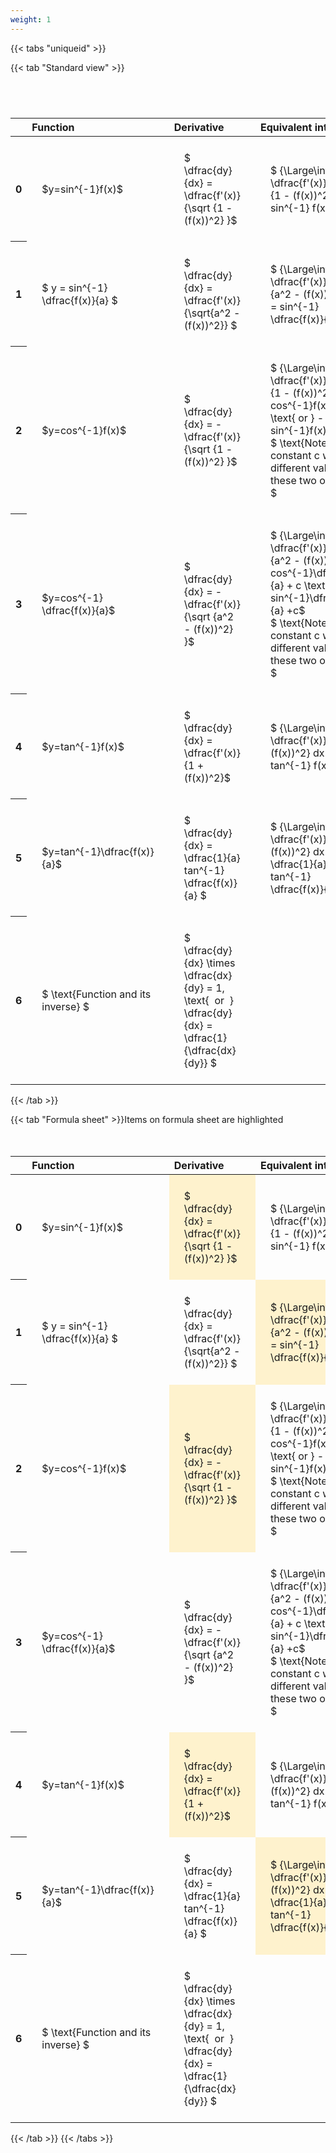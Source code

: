 ```yaml
---
weight: 1
---
```


{{< tabs "uniqueid" >}}

{{< tab "Standard view" >}}

#  
<br>
<style type="text/css">
#T_d928c th.col_heading {
  text-align: left;
  font-size: 1em;
}
#T_d928c td {
  text-align: left;
  font-size: 1em;
  padding: 1.5em;
}
#T_d928c_row0_col0, #T_d928c_row1_col0, #T_d928c_row2_col0, #T_d928c_row3_col0, #T_d928c_row4_col0, #T_d928c_row5_col0, #T_d928c_row6_col0 {
  width: 200px;
  white-space: pre-wrap;
}
#T_d928c_row0_col1, #T_d928c_row1_col1, #T_d928c_row2_col1, #T_d928c_row3_col1, #T_d928c_row4_col1, #T_d928c_row5_col1, #T_d928c_row6_col1 {
  width: 300px;
  white-space: pre-wrap;
}
#T_d928c_row0_col2, #T_d928c_row1_col2, #T_d928c_row2_col2, #T_d928c_row3_col2, #T_d928c_row4_col2, #T_d928c_row5_col2, #T_d928c_row6_col2 {
  width: 400px;
  white-space: pre-wrap;
}
#T_d928c_row0_col3, #T_d928c_row1_col3, #T_d928c_row2_col3, #T_d928c_row3_col3, #T_d928c_row4_col3, #T_d928c_row5_col3, #T_d928c_row6_col3 {
  width: 600px;
  white-space: pre-wrap;
}
</style>
<table id="T_d928c">
  <thead>
    <tr>
      <th class="blank level0" >&nbsp;</th>
      <th id="T_d928c_level0_col0" class="col_heading level0 col0" >Function</th>
      <th id="T_d928c_level0_col1" class="col_heading level0 col1" >Derivative</th>
      <th id="T_d928c_level0_col2" class="col_heading level0 col2" >Equivalent integral</th>
      <th id="T_d928c_level0_col3" class="col_heading level0 col3" >Comment</th>
    </tr>
  </thead>
  <tbody>
    <tr>
      <th id="T_d928c_level0_row0" class="row_heading level0 row0" >0</th>
      <td id="T_d928c_row0_col0" class="data row0 col0" >$y=sin^{-1}f(x)$</td>
      <td id="T_d928c_row0_col1" class="data row0 col1" >$ \dfrac{dy}{dx} = \dfrac{f'(x)} {\sqrt {1 - (f(x))^2} }$</td>
      <td id="T_d928c_row0_col2" class="data row0 col2" >$ {\Large\int} \dfrac{f'(x)} {\sqrt {1 - (f(x))^2} } dx = sin^{-1} f(x) + c$</td>
      <td id="T_d928c_row0_col3" class="data row0 col3" ></td>
    </tr>
    <tr>
      <th id="T_d928c_level0_row1" class="row_heading level0 row1" >1</th>
      <td id="T_d928c_row1_col0" class="data row1 col0" >$ y = sin^{-1} \dfrac{f(x)}{a} $</td>
      <td id="T_d928c_row1_col1" class="data row1 col1" >$ \dfrac{dy}{dx} = \dfrac{f'(x)}{\sqrt{a^2 - (f(x))^2}} $</td>
      <td id="T_d928c_row1_col2" class="data row1 col2" >$ {\Large\int} \dfrac{f'(x)} {\sqrt {a^2 - (f(x))^2} } dx = sin^{-1} \dfrac{f(x)}{a} + c$</td>
      <td id="T_d928c_row1_col3" class="data row1 col3" ></td>
    </tr>
    <tr>
      <th id="T_d928c_level0_row2" class="row_heading level0 row2" >2</th>
      <td id="T_d928c_row2_col0" class="data row2 col0" >$y=cos^{-1}f(x)$</td>
      <td id="T_d928c_row2_col1" class="data row2 col1" >$ \dfrac{dy}{dx} = - \dfrac{f'(x)} {\sqrt {1 - (f(x))^2} }$</td>
      <td id="T_d928c_row2_col2" class="data row2 col2" >$ {\Large\int} - \dfrac{f'(x)} {\sqrt {1 - (f(x))^2} }  = cos^{-1}f(x) + c \text{ or } -sin^{-1}f(x) +c$
$ \text{Note the constant c will have different values with these two options} $</td>
      <td id="T_d928c_row2_col3" class="data row2 col3" ></td>
    </tr>
    <tr>
      <th id="T_d928c_level0_row3" class="row_heading level0 row3" >3</th>
      <td id="T_d928c_row3_col0" class="data row3 col0" >$y=cos^{-1} \dfrac{f(x)}{a}$</td>
      <td id="T_d928c_row3_col1" class="data row3 col1" >$ \dfrac{dy}{dx} = - \dfrac{f'(x)} {\sqrt {a^2 - (f(x))^2} }$</td>
      <td id="T_d928c_row3_col2" class="data row3 col2" >$ {\Large\int} - \dfrac{f'(x)} {\sqrt {a^2 - (f(x))^2} }  = cos^{-1}\dfrac{f(x)}{a} + c \text{ or } -sin^{-1}\dfrac{f(x)}{a} +c$
$ \text{Note the constant c will have different values with these two options} $</td>
      <td id="T_d928c_row3_col3" class="data row3 col3" ></td>
    </tr>
    <tr>
      <th id="T_d928c_level0_row4" class="row_heading level0 row4" >4</th>
      <td id="T_d928c_row4_col0" class="data row4 col0" >$y=tan^{-1}f(x)$</td>
      <td id="T_d928c_row4_col1" class="data row4 col1" >$ \dfrac{dy}{dx} = \dfrac{f'(x)} {1 + (f(x))^2}$</td>
      <td id="T_d928c_row4_col2" class="data row4 col2" >$ {\Large\int} \dfrac{f'(x)} {1 + (f(x))^2} dx = \ tan^{-1} f(x) + c$</td>
      <td id="T_d928c_row4_col3" class="data row4 col3" ></td>
    </tr>
    <tr>
      <th id="T_d928c_level0_row5" class="row_heading level0 row5" >5</th>
      <td id="T_d928c_row5_col0" class="data row5 col0" >$y=tan^{-1}\dfrac{f(x)}{a}$</td>
      <td id="T_d928c_row5_col1" class="data row5 col1" >$ \dfrac{dy}{dx} =  \dfrac{1}{a} tan^{-1} \dfrac{f(x)}{a} $</td>
      <td id="T_d928c_row5_col2" class="data row5 col2" >$ {\Large\int} \dfrac{f'(x)} {a^2 + (f(x))^2} dx = \dfrac{1}{a} tan^{-1} \dfrac{f(x)}{a} + c$</td>
      <td id="T_d928c_row5_col3" class="data row5 col3" ></td>
    </tr>
    <tr>
      <th id="T_d928c_level0_row6" class="row_heading level0 row6" >6</th>
      <td id="T_d928c_row6_col0" class="data row6 col0" >$ \text{Function and its inverse} $</td>
      <td id="T_d928c_row6_col1" class="data row6 col1" >$ \dfrac{dy}{dx} \times \dfrac{dx}{dy} = 1, \text{  or  } \dfrac{dy}{dx} = \dfrac{1}{\dfrac{dx}{dy}} $</td>
      <td id="T_d928c_row6_col2" class="data row6 col2" ></td>
      <td id="T_d928c_row6_col3" class="data row6 col3" >Formula can be utilised to calculate otherwise hard to differentiate inverse functions</td>
    </tr>
  </tbody>
</table>
{{< /tab >}}

{{< tab "Formula sheet" >}}Items on formula sheet are highlighted
<br><br><br>
<style type="text/css">
#T_97196 th.col_heading {
  text-align: left;
  font-size: 1em;
}
#T_97196 td {
  text-align: left;
  font-size: 1em;
  padding: 1.5em;
}
#T_97196_row0_col0, #T_97196_row1_col0, #T_97196_row2_col0, #T_97196_row3_col0, #T_97196_row4_col0, #T_97196_row5_col0, #T_97196_row6_col0 {
  width: 200px;
  white-space: pre-wrap;
}
#T_97196_row0_col1, #T_97196_row2_col1, #T_97196_row4_col1 {
  width: 300px;
  background-color: rgba(255,194,10, 0.2);
  white-space: pre-wrap;
}
#T_97196_row0_col2, #T_97196_row2_col2, #T_97196_row3_col2, #T_97196_row4_col2, #T_97196_row6_col2 {
  width: 400px;
  white-space: pre-wrap;
}
#T_97196_row0_col3, #T_97196_row1_col3, #T_97196_row2_col3, #T_97196_row3_col3, #T_97196_row4_col3, #T_97196_row5_col3, #T_97196_row6_col3 {
  width: 600px;
  white-space: pre-wrap;
}
#T_97196_row1_col1, #T_97196_row3_col1, #T_97196_row5_col1, #T_97196_row6_col1 {
  width: 300px;
  white-space: pre-wrap;
}
#T_97196_row1_col2, #T_97196_row5_col2 {
  width: 400px;
  background-color: rgba(255,194,10, 0.2);
  white-space: pre-wrap;
}
</style>
<table id="T_97196">
  <thead>
    <tr>
      <th class="blank level0" >&nbsp;</th>
      <th id="T_97196_level0_col0" class="col_heading level0 col0" >Function</th>
      <th id="T_97196_level0_col1" class="col_heading level0 col1" >Derivative</th>
      <th id="T_97196_level0_col2" class="col_heading level0 col2" >Equivalent integral</th>
      <th id="T_97196_level0_col3" class="col_heading level0 col3" >Comment</th>
    </tr>
  </thead>
  <tbody>
    <tr>
      <th id="T_97196_level0_row0" class="row_heading level0 row0" >0</th>
      <td id="T_97196_row0_col0" class="data row0 col0" >$y=sin^{-1}f(x)$</td>
      <td id="T_97196_row0_col1" class="data row0 col1" >$ \dfrac{dy}{dx} = \dfrac{f'(x)} {\sqrt {1 - (f(x))^2} }$</td>
      <td id="T_97196_row0_col2" class="data row0 col2" >$ {\Large\int} \dfrac{f'(x)} {\sqrt {1 - (f(x))^2} } dx = sin^{-1} f(x) + c$</td>
      <td id="T_97196_row0_col3" class="data row0 col3" ></td>
    </tr>
    <tr>
      <th id="T_97196_level0_row1" class="row_heading level0 row1" >1</th>
      <td id="T_97196_row1_col0" class="data row1 col0" >$ y = sin^{-1} \dfrac{f(x)}{a} $</td>
      <td id="T_97196_row1_col1" class="data row1 col1" >$ \dfrac{dy}{dx} = \dfrac{f'(x)}{\sqrt{a^2 - (f(x))^2}} $</td>
      <td id="T_97196_row1_col2" class="data row1 col2" >$ {\Large\int} \dfrac{f'(x)} {\sqrt {a^2 - (f(x))^2} } dx = sin^{-1} \dfrac{f(x)}{a} + c$</td>
      <td id="T_97196_row1_col3" class="data row1 col3" ></td>
    </tr>
    <tr>
      <th id="T_97196_level0_row2" class="row_heading level0 row2" >2</th>
      <td id="T_97196_row2_col0" class="data row2 col0" >$y=cos^{-1}f(x)$</td>
      <td id="T_97196_row2_col1" class="data row2 col1" >$ \dfrac{dy}{dx} = - \dfrac{f'(x)} {\sqrt {1 - (f(x))^2} }$</td>
      <td id="T_97196_row2_col2" class="data row2 col2" >$ {\Large\int} - \dfrac{f'(x)} {\sqrt {1 - (f(x))^2} }  = cos^{-1}f(x) + c \text{ or } -sin^{-1}f(x) +c$
$ \text{Note the constant c will have different values with these two options} $</td>
      <td id="T_97196_row2_col3" class="data row2 col3" ></td>
    </tr>
    <tr>
      <th id="T_97196_level0_row3" class="row_heading level0 row3" >3</th>
      <td id="T_97196_row3_col0" class="data row3 col0" >$y=cos^{-1} \dfrac{f(x)}{a}$</td>
      <td id="T_97196_row3_col1" class="data row3 col1" >$ \dfrac{dy}{dx} = - \dfrac{f'(x)} {\sqrt {a^2 - (f(x))^2} }$</td>
      <td id="T_97196_row3_col2" class="data row3 col2" >$ {\Large\int} - \dfrac{f'(x)} {\sqrt {a^2 - (f(x))^2} }  = cos^{-1}\dfrac{f(x)}{a} + c \text{ or } -sin^{-1}\dfrac{f(x)}{a} +c$
$ \text{Note the constant c will have different values with these two options} $</td>
      <td id="T_97196_row3_col3" class="data row3 col3" ></td>
    </tr>
    <tr>
      <th id="T_97196_level0_row4" class="row_heading level0 row4" >4</th>
      <td id="T_97196_row4_col0" class="data row4 col0" >$y=tan^{-1}f(x)$</td>
      <td id="T_97196_row4_col1" class="data row4 col1" >$ \dfrac{dy}{dx} = \dfrac{f'(x)} {1 + (f(x))^2}$</td>
      <td id="T_97196_row4_col2" class="data row4 col2" >$ {\Large\int} \dfrac{f'(x)} {1 + (f(x))^2} dx = \ tan^{-1} f(x) + c$</td>
      <td id="T_97196_row4_col3" class="data row4 col3" ></td>
    </tr>
    <tr>
      <th id="T_97196_level0_row5" class="row_heading level0 row5" >5</th>
      <td id="T_97196_row5_col0" class="data row5 col0" >$y=tan^{-1}\dfrac{f(x)}{a}$</td>
      <td id="T_97196_row5_col1" class="data row5 col1" >$ \dfrac{dy}{dx} =  \dfrac{1}{a} tan^{-1} \dfrac{f(x)}{a} $</td>
      <td id="T_97196_row5_col2" class="data row5 col2" >$ {\Large\int} \dfrac{f'(x)} {a^2 + (f(x))^2} dx = \dfrac{1}{a} tan^{-1} \dfrac{f(x)}{a} + c$</td>
      <td id="T_97196_row5_col3" class="data row5 col3" ></td>
    </tr>
    <tr>
      <th id="T_97196_level0_row6" class="row_heading level0 row6" >6</th>
      <td id="T_97196_row6_col0" class="data row6 col0" >$ \text{Function and its inverse} $</td>
      <td id="T_97196_row6_col1" class="data row6 col1" >$ \dfrac{dy}{dx} \times \dfrac{dx}{dy} = 1, \text{  or  } \dfrac{dy}{dx} = \dfrac{1}{\dfrac{dx}{dy}} $</td>
      <td id="T_97196_row6_col2" class="data row6 col2" ></td>
      <td id="T_97196_row6_col3" class="data row6 col3" >Formula can be utilised to calculate otherwise hard to differentiate inverse functions</td>
    </tr>
  </tbody>
</table>
{{< /tab >}}
{{< /tabs >}}
